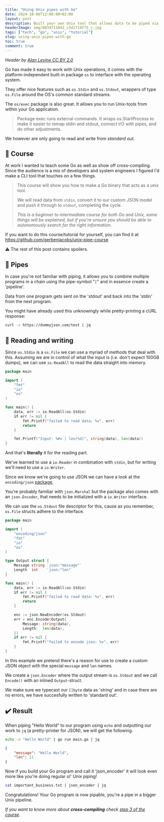 ```yaml
---
title: "Using Unix pipes with Go"
date: 2024-10-06T12:00:00+02:00
layout: post
description: Built your own Unix tool that allows data to be piped via stdin and stdout
headerImage: img/6034711842_c3d1719f75_c.jpg
tags: ["tech", "go", "unix", "tutorial"]
slug: using-unix-pipes-with-go
toc: true
comment: true
---
```

_Header by [Alan Levine CC BY 2.0](https://www.flickr.com/photos/cogdog/6034711842/)_

Go has made it easy to work with Unix operations, it comes with the platform-independent built-in package `os` to interface with the operating system.

They offer nice features such as `os.Stdin` and `os.Stdout`, wrappers of type `os.File` around the OS's common standard streams.

The `os/exec` package is also great. It allows you to run Unix-tools from within your Go application.
> Package exec runs external commands. It wraps os.StartProcess to make it easier to remap stdin and stdout, connect I/O with pipes, and do other adjustments. 

We however are only going to read and write from _standard out_.

## 📒 Course

At work I wanted to teach some Go as well as show off cross-compiling. 
Since the audience is a mix of developers and system engineers I figured I'd make a CLI tool that touches on a few things.

> This course will show you how to make a Go binary that acts as a unix tool.
>
> We will read data from `stdin`, convert it to our custom JSON model and push it through to `stdout`, completing the cycle.
>
> _This is a beginner to intermediate course for both Go and Unix, some things will be explained, but if you're unsure you should be able to autonomously search for the right information._

If you want to do this course/tutorial for yourself, you can find it at https://github.com/gerbenjacobs/unix-pipe-course

⚠️ The rest of this post contains spoilers.

## 🔩 Pipes

In case you're not familiar with piping, it allows you to combine multiple programs in a chain using the pipe-symbol "`|`" and in essence create a 'pipeline'.

Data from one program gets sent on the 'stdout' and back into the 'stdin' from the next program.

You might have already used this unknowingly while pretty-printing a cURL response:

```sh 
curl -s https://dummyjson.com/test | jq
```

## 📝 Reading and writing

Since `os.Stdin` is a `os.File` we can use a myriad of methods that deal with this. 
Assuming we are in control of what the input is (i.e. don't expect 100GB dumps), we can use `io.ReadAll` to read the data straight into memory.

```go
package main

import (
	"fmt"
	"io"
	"os"
)

func main() {
	data, err := io.ReadAll(os.Stdin)
	if err != nil {
		fmt.Printf("failed to read data: %v", err)
		return
	}

	fmt.Printf("Input: %#v | len(%d)", string(data), len(data))
}
```

And that's __literally__ it for the reading part.

We've learned to use a `io.Reader` in combination with `stdin`, but for writing we'll need to use a `io.Writer`.

Since we know we're going to use JSON we can have a look at the `encoding/json` [package](https://pkg.go.dev/encoding/json).

You're probably familiar with `json.Marshal` but the package also comes with an `json.Encoder`, that needs to be initialized with a `io.Writer` interface.

We can use the `os.Stdout` file descriptor for this, cause as you remember, `os.File` structs adhere to the interface.


```go
package main

import (
	"encoding/json"
	"fmt"
	"io"
	"os"
)

type Output struct {
	Message string `json:"message"`
	Length  int    `json:"len"`
}

func main() {
	data, err := io.ReadAll(os.Stdin)
	if err != nil {
		fmt.Printf("failed to read data: %v", err)
		return
	}

	enc := json.NewEncoder(os.Stdout)
	err = enc.Encode(Output{
		Message: string(data),
		Length:  len(data),
	})
	if err != nil {
		fmt.Printf("failed to encode json: %v", err)
	}
}
```

In this example we pretend there's a reason for use to create a custom JSON object with the special `message` and `len` names.

We create a `json.Encoder` where the output stream is `os.Stdout` and we call `Encode()` with an inlined `Output`-struct.

We make sure we typecast our `[]byte` data as 'string' and in case there are no errors, we have succesfully written to 'standard out'.

## ✔️ Result

When piping "Hello World" to our program using `echo` and outputting our work to `jq` (a pretty-printer for JSON), we will get the following.

```sh
echo -n "Hello World" | go run main.go | jq
```

```json
{
    "message": "Hello World",
    "len": 11
}
```

Now if you build your Go program and call it 'json_encoder' it will look even more like you're doing regular ol' Unix piping!

```sh
cat important_business.txt | json_encoder | jq
```

Congratulations! Your Go program is now pipable, you're a pipe in a bigger Unix pipeline.

_If you want to know more about __cross-compiling__ check [step 3 of the course](https://github.com/gerbenjacobs/unix-piping-course/tree/main/step3)._
